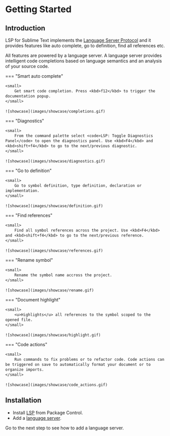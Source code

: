 # Getting Started

## Introduction

LSP for Sublime Text implements the [Language Server Protocol](https://microsoft.github.io/language-server-protocol/) and it provides features like auto complete, go to definition, find all references etc.

All features are powered by a language server. A language server provides intelligent code completions based on language semantics and an analysis of your source code.

=== "Smart auto complete"

    <small>
        Get smart code completion. Press <kbd>f12</kbd> to trigger the documentation popup.
    </small>

    ![showcase](images/showcase/completions.gif)

=== "Diagnostics"

    <small>
        From the command palette select <code>LSP: Toggle Diagnostics Panel</code> to open the diagnostics panel. Use <kbd>F4</kbd> and <kbd>shift+f4</kbd> to go to the next/previous diagnostic.
    </small>

    ![showcase](images/showcase/diagnostics.gif)


=== "Go to definition"

    <small>
        Go to symbol definition, type definition, declaration or implementation.
    </small>

    ![showcase](images/showcase/definition.gif)

=== "Find references"

    <small>
        Find all symbol references across the project. Use <kbd>F4</kbd> and <kbd>shift+f4</kbd> to go to the next/previous reference.
    </small>

    ![showcase](images/showcase/references.gif)

=== "Rename symbol"

    <small>
        Rename the symbol name accross the project.
    </small>

    ![showcase](images/showcase/rename.gif)

=== "Document highlight"

    <small>
        <u>Highlights</u> all references to the symbol scoped to the opened file.
    </small>

    ![showcase](images/showcase/highlight.gif)

=== "Code actions"

    <small>
        Run commands to fix problems or to refactor code. Code actions can be triggered on save to automatically format your document or to organize imports.
    </small>

    ![showcase](images/showcase/code_actions.gif)


## Installation

* Install [LSP](https://packagecontrol.io/packages/LSP) from Package Control.
* Add a [language server](language_servers.md).
    
Go to the next step to see how to add a language server.